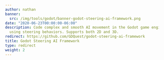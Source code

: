 ```yaml
---
author: nathan
banner:
  src: /img/tools/godot/banner-godot-steering-ai-framework.png
date: "2020-06-23T00:00:00-06:00"
description: Code complex and smooth AI movement in the Godot game engine, in GDScript,
  using steering behaviors. Supports both 2D and 3D.
redirect: https://github.com/GDQuest/godot-steering-ai-framework
title: Godot Steering AI Framework
type: redirect
weight: 2
---
```



